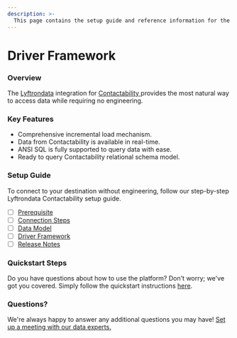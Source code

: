 ```yaml
---
description: >-
  This page contains the setup guide and reference information for the Contactability source connector.
---
```


# Driver Framework

### Overview

The [Lyftrondata](https://www.lyftrondata.com/) integration for [Contactability](https://www.lyftrondata.com/integration/contactability/)[ ](https://www.lyftrondata.com/integration/contactability/)provides the most natural way to access data while requiring no engineering.

### Key Features

* Comprehensive incremental load mechanism.
* Data from Contactability is available in real-time.&#x20;
* ANSI SQL is fully supported to query data with ease.
* Ready to query Contactability relational schema model.

### Setup Guide

To connect to your destination without engineering, follow our step-by-step Lyftrondata Contactability setup guide.

* [ ] [Prerequisite](../../marketing-analytics/contactability/prerequisite.md)
* [ ] [Connection Steps](../../marketing-analytics/contactability/connection-steps.md)
* [ ] [Data Model](../../marketing-analytics/contactability/data-model/)
* [ ] [Driver Framework](../../marketing-analytics/contactability/driver-framework/)
* [ ] [Release Notes](../../marketing-analytics/contactability/release-notes.md)

### Quickstart Steps

Do you have questions about how to use the platform? Don't worry; we've got you covered. Simply follow the quickstart instructions [here](../../../quickstart-steps.md).

### Questions? <a href="#questions" id="questions"></a>

We're always happy to answer any additional questions you may have! [Set up a meeting with our data experts.](https://www.lyftrondata.com/book-a-meeting/)


